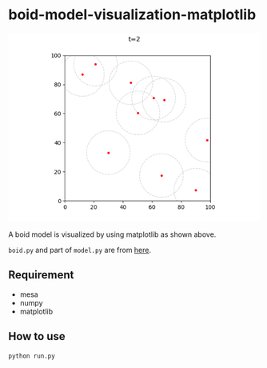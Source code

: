 # boid-model-visualization-matplotlib
![demo](https://github.com/estshorter/boid-model-visualization-matplotlib/raw/master/movie.gif)

A boid model is visualized by using matplotlib as shown above.

`boid.py` and part of `model.py` are from [here](https://github.com/projectmesa/mesa/tree/master/examples/boid-flockers/boid_flockers).

## Requirement
- mesa
- numpy
- matplotlib


## How to use
```
python run.py
```

